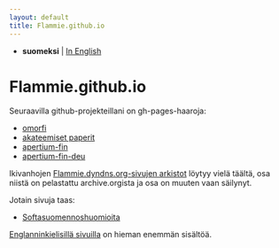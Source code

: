 ```yaml
---
layout: default
title: Flammie.github.io
---
```


* **suomeksi** | [In English](index.html)

# Flammie.github.io

Seuraavilla github-projekteillani on gh-pages-haaroja:

- [omorfi](omorfi/)
- [akateemiset paperit](purplemonkeydishwasher/)
- [apertium-fin](apertium-fin/)
- [apertium-fin-deu](apertium-fin-deu/)

Ikivanhojen [Flammie.dyndns.org-sivujen arkistot](archives/) löytyy vielä
täältä, osa niistä on pelastattu archive.orgista ja osa on muuten vaan säilynyt.

Jotain sivuja taas:

* [Softasuomennoshuomioita](finnish-translator-notes.html)

[Englanninkielisillä sivuilla](index.html) on hieman enemmän sisältöä.

<!-- vim: set ft=markdown -->
